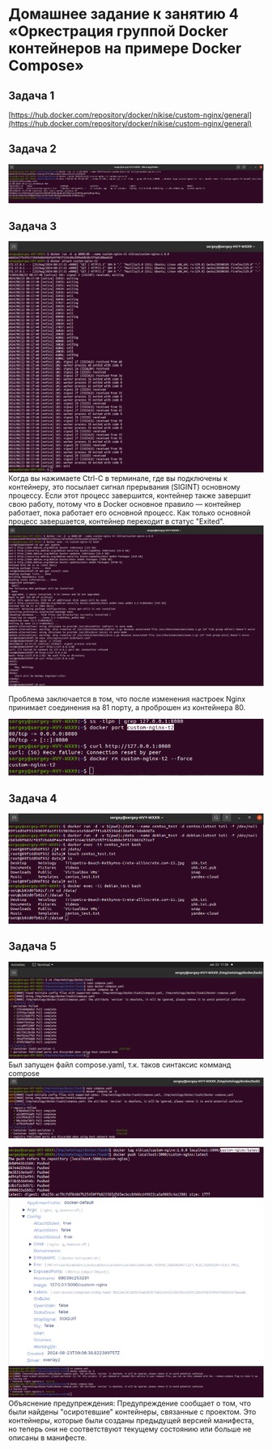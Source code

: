 # Домашнее задание к занятию 4 «Оркестрация группой Docker контейнеров на примере Docker Compose»

## Задача 1

[https://hub.docker.com/repository/docker/nikise/custom-nginx/general](https://hub.docker.com/repository/docker/nikise/custom-nginx/general)

## Задача 2

![task2](https://github.com/SeNike/Study_24/blob/main/02.Docker/task2.png)

## Задача 3
![task3-0.png](https://github.com/SeNike/Study_24/blob/main/02.Docker/task3.0.png)
Когда вы нажимаете Ctrl-C в терминале, где вы подключены к контейнеру, это посылает сигнал прерывания (SIGINT) основному процессу. Если этот процесс завершится, контейнер также завершит свою работу, потому что в Docker основное правило — контейнер работает, пока работает его основной процесс. Как только основной процесс завершается, контейнер переходит в статус "Exited".
![task3-1.png](https://github.com/SeNike/Study_24/blob/main/02.Docker/task3.1.png)

Проблема заключается в том, что после изменения настроек Nginx принимает соединения на 81 порту, а проброшен из контейнера 80.

![task3-2.png](https://github.com/SeNike/Study_24/blob/main/02.Docker/task3.2.png)

## Задача 4

![task4](https://github.com/SeNike/Study_24/blob/main/02.Docker/task4.png)

## Задача 5

![task5-1.png](https://github.com/SeNike/Study_24/blob/main/02.Docker/task5.1.png)
Был запущен файл compose.yaml, т.к. таков синтаксис комманд compose
![task5-2.png](https://github.com/SeNike/Study_24/blob/main/02.Docker/task5.2.png)

![task5-3.png](https://github.com/SeNike/Study_24/blob/main/02.Docker/task5.3.png)
![task5-4.png](https://github.com/SeNike/Study_24/blob/main/02.Docker/task5.4.png)
![task5-5.png](https://github.com/SeNike/Study_24/blob/main/02.Docker/task5.5.png)
Объяснение предупреждения:
Предупреждение сообщает о том, что были найдены "осиротевшие" контейнеры, связанные с проектом. Это контейнеры, которые были созданы предыдущей версией манифеста, но теперь они не соответствуют текущему состоянию или больше не описаны в манифесте.
